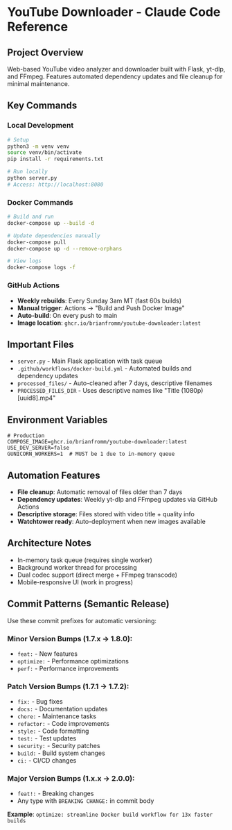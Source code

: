 # YouTube Downloader - Claude Code Reference

## Project Overview
Web-based YouTube video analyzer and downloader built with Flask, yt-dlp, and FFmpeg. Features automated dependency updates and file cleanup for minimal maintenance.

## Key Commands

### Local Development
```bash
# Setup
python3 -m venv venv
source venv/bin/activate
pip install -r requirements.txt

# Run locally
python server.py
# Access: http://localhost:8080
```

### Docker Commands
```bash
# Build and run
docker-compose up --build -d

# Update dependencies manually
docker-compose pull
docker-compose up -d --remove-orphans

# View logs
docker-compose logs -f
```

### GitHub Actions
- **Weekly rebuilds**: Every Sunday 3am MT (fast 60s builds)
- **Manual trigger**: Actions → "Build and Push Docker Image"
- **Auto-build**: On every push to main
- **Image location**: `ghcr.io/brianfromm/youtube-downloader:latest`

## Important Files
- `server.py` - Main Flask application with task queue
- `.github/workflows/docker-build.yml` - Automated builds and dependency updates
- `processed_files/` - Auto-cleaned after 7 days, descriptive filenames
- `PROCESSED_FILES_DIR` - Uses descriptive names like "Title (1080p) [uuid8].mp4"

## Environment Variables
```env
# Production
COMPOSE_IMAGE=ghcr.io/brianfromm/youtube-downloader:latest
USE_DEV_SERVER=false
GUNICORN_WORKERS=1  # MUST be 1 due to in-memory queue
```

## Automation Features
- **File cleanup**: Automatic removal of files older than 7 days
- **Dependency updates**: Weekly yt-dlp and FFmpeg updates via GitHub Actions
- **Descriptive storage**: Files stored with video title + quality info
- **Watchtower ready**: Auto-deployment when new images available

## Architecture Notes
- In-memory task queue (requires single worker)
- Background worker thread for processing
- Dual codec support (direct merge + FFmpeg transcode)
- Mobile-responsive UI (work in progress)

## Commit Patterns (Semantic Release)
Use these commit prefixes for automatic versioning:

### Minor Version Bumps (1.7.x → 1.8.0):
- `feat:` - New features
- `optimize:` - Performance optimizations
- `perf:` - Performance improvements

### Patch Version Bumps (1.7.1 → 1.7.2):
- `fix:` - Bug fixes
- `docs:` - Documentation updates
- `chore:` - Maintenance tasks
- `refactor:` - Code improvements
- `style:` - Code formatting
- `test:` - Test updates
- `security:` - Security patches
- `build:` - Build system changes
- `ci:` - CI/CD changes

### Major Version Bumps (1.x.x → 2.0.0):
- `feat!:` - Breaking changes
- Any type with `BREAKING CHANGE:` in commit body

**Example**: `optimize: streamline Docker build workflow for 13x faster builds`